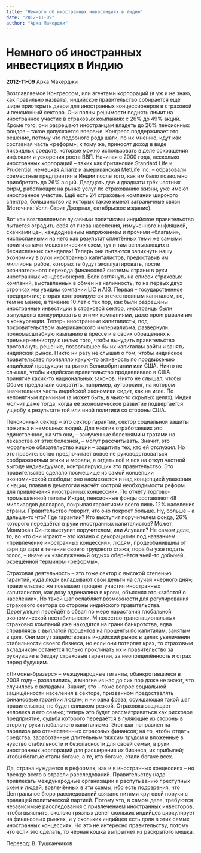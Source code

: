 ```yaml
---
title: "Немного об иностранных инвестициях в Индию"
date: "2012-11-09"
author: "Арка Макерджи"
---
```


# Немного об иностранных инвестициях в Индию

**2012-11-09** Арка Макерджи

Возглавляемое Конгрессом, или агентами корпораций (я уж и не знаю, как правильно назвать), индийское правительство собирается ещё шире приоткрыть двери для иностранных концессионеров в страховой и пенсионный сектора. Они полны решимости поднять лимит на иностранное участие в страховых компаниях с 26% до 49% акций. Кроме того, они разрешают иностранцам владеть до 26% пенсионных фондов – такое допускается впервые. Конгресс поддерживает это решение, потому что подобного рода шаги, по их мнению, идут как составная часть «реформ»; к тому же, приносят доход в виде ликвидных средств, которые можно использовать в деле сокращения инфляции и ускорения роста ВВП. Начиная с 2000 года, несколько иностранных корпораций – таких как британские Standard Life и Prudential, немецкая Allianz и американская MetLife Inc. – образовали совместные предприятия в Индии после того, как им было позволено приобретать до 26% акций. Двадцать две и двадцати трёх частных фирм, работающих на рынке услуг по страхованию жизни, уже имеют иностранное участие. Ещё есть 24 страховые компании широкого спектра, большинство из которых также имеют заграничные связи (Источник: Уолл-Стрит Джорнал, октябрьское издание).

Вот как возглавляемое лукавыми политиками индийское правительство пытается оградить себя от гнева населения, измученного инфляцией, скачками цен, каждодневным напряжением и прочими «благами», ниспосланными на него как результат сплетённых теми же самыми политиканами мошеннических схем, тут и там всплывающих в бесчисленных скандалах! Теперь они пытаются запихнуть нашу экономику в руки иностранных капиталистов, предоставив им миллионы рабов, которых те будут эксплуатировать, после окончательного перехода финансовой системы страны в руки иностранных концессионеров. Если взглянуть на список страховых компаний, выставленных в обмен на наличность, то на первых двух строчках мы увидим компании LIC и AIG. Первая – государственное предприятие; вторая контролируется отечественным капиталом, но, тем не менее, в течение 10 лет с тех пор, как были разрешены иностранные инвестиции в страховой сектор, иностранцы были вынуждены конкурировать с этими компаниями, даже проигрывали им в конкуренции. Теперь иностранные капиталисты, под покровительством американского империализма, развернули полномасштабную кампанию в прессе и в своих обращениях к премьер-министру с целью того, чтобы вынудить правительство протолкнуть решение, позволившее бы их капиталам войти и занять индийский рынок. Никто ни разу не слышал о том, чтобы индийское правительство проявляло какую-то активность по продвижению индийской продукции на рынки Великобритании или США. Никто не слышал, чтобы индийское правительство продавливало в США принятие каких-то национальных законов. Никто не слышал, чтобы Обаме предлагали сократить, например, аутсорсинг, на котором значительная часть индийской экономики сидит, как на игле. По непонятным причинам (а может быть, в чьих-то скрытых целях), Индия молчит даже тогда, когда её экономическое развитие подвергается ущербу в результате той или иной политики со стороны США.

Пенсионный сектор – это сектор гарантий, сектор социальной защиты пожилых и немощных людей. Для многих отработавших это единственное, на что они, – замученные болезнями и тратами на лекарства от этих болезней, – могут рассчитывать. Значит, это моральное обязательство нации – защитить тех, кто ей отслужил. Но это правительство предпочитает вовсе не руководствоваться соображениями этики и морали, а отдать всё и вся на откуп частной выгоде индивидуумов, контролирующих это правительство. Это правительство сделало посмешище из самой концепции экономической свободы; оно насмехается и над концепцией уважения к нации, плавая в демагогии насчёт «острой необходимости реформ для привлечения иностранных концессий». По отчёту торгово-промышленной палаты Индии, пенсионные фонды составляют 48 миллиардов долларов, покрывая гарантиями всего лишь 12% населения страны. Правительство говорит, что оно покроет больше. Ну, больше – а дальше-то что? Где гарантии? Кто выступит поручителем фонда, 26% которого передаётся в руки иностранных капиталистов? Может, Монмохан Сингх выступит поручителем, или Алували? На самом деле, то, во что они играют – это казино с декорациями под названием «привлечение иностранных концессий»; людям, продербанившим от зари до зари в течение своего трудового стажа, пора бы уже подать голос, – иначе их «заслуженный отдых» обернётся чьей-то добычей, окрещённой термином «реформы».

Страховая деятельность – это тоже сектор с высокой степенью гарантий, куда люди вкладывают свои деньги на случай «чёрного дня»; правительство же повышает процент участия иностранных капиталистов, как дозу адреналина в крови, объясняя это «заботой о населении». Но такой шаг ослабляет возможности для регулирования страхового сектора со стороны индийского правительства. Дерегуляция перейдёт в обвал по мере нарастания глобальной экономической нестабильности. Множество транснациональных страховых компаний уже находятся на грани банкротства, едва справляясь с выплатой процентов на проценты по капиталам, занятым в долг. Они могут задействовать индийский рынок в целях увеличения стабильности своего бизнеса, но если они потерпят крах, то страховым вкладчикам останется только проклинать их и правительство за рухнувшие в бездну страховые гарантии, за неопределённость и страх перед будущим.

«Лимоны-бразерс» – международные гиганты, обанкротившиеся в 2008 году – развалились, и многие из нас до сих пор даже не знают, что случилось с вкладами. Значит, это – тоже вопрос социальной защищённости населения в секторе, призванном предоставлять финансовые гарантии людям; и ни одна фраза, осуждающая такой шаг правительства, не будет слишком резкой. Страховка защищает человека и его семью; теперь это будет рассматриваться как рисковое предприятие, судьба которого передаётся в гуляющие из стороны в сторону руки глобального капитализма. Этот шаг направлен на парализацию отечественных страховых финансов; на то, чтобы отдать средства, заработанные длительным тяжким трудом и вложенные в чувство стабильности и безопасности для своей семьи, в руки иностранных корпораций для расширения их бизнеса, их прибылей; чтобы богатые стали богаче, а те, кто богаче, стали богаче всех.

Да, страна нуждается в реформах, как и в иностранных концессиях – но прежде всего в отрасли расследований. Правительству надо привлекать международные организации к распутыванию преступных схем и людей, вовлечённых в эти схемы, ибо есть подозрения, что Центральное бюро расследований связано нитями круговой поруки с правящей политической партией. Потому что, в самом деле, требуются независимые расследования с привлечением иностранных инвесторов, чтобы выяснить, сколько грязных денег скольких индийцев циркулирует на финансовых рынках, и у скольких индийцев есть доля в этих самых иностранных концессиях. Но это не интересно правительству, потому что если это сделать, то чёрная кошка выпрыгнет из раскрытого мешка.

Перевод: В. Тушканчиков